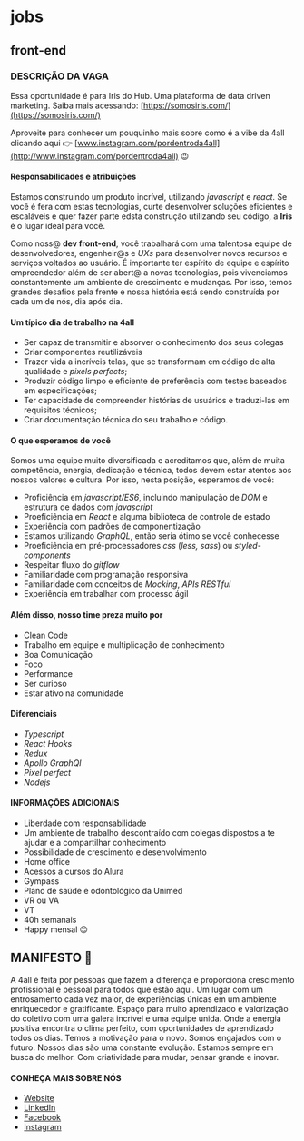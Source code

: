 # jobs

## front-end

### DESCRIÇÃO DA VAGA

Essa oportunidade é para Iris do Hub. Uma plataforma de data driven marketing.
Saiba mais acessando: [https://somosiris.com/](https://somosiris.com/)

Aproveite para conhecer um pouquinho mais sobre como é a vibe da 4all clicando aqui 👉 [www.instagram.com/pordentroda4all](http://www.instagram.com/pordentroda4all) 😉

#### Responsabilidades e atribuições

Estamos construindo um produto incrível, utilizando _javascript_ e _react_. Se você é fera com estas tecnologias, curte desenvolver soluções eficientes e escaláveis e quer fazer parte edsta construção utilizando seu código, a **Iris** é o lugar ideal para você.

Como noss@ **dev front-end**, você trabalhará com uma talentosa equipe de desenvolvedores, engenheir@s e _UXs_ para desenvolver novos recursos e serviços voltados ao usuário.
É importante ter espírito de equipe e espírito empreendedor além de ser abert@ a novas tecnologias, pois vivenciamos constantemente um ambiente de crescimento e mudanças. Por isso, temos grandes desafios pela frente e nossa história está sendo construída por cada um de nós, dia após dia.

#### Um típico dia de trabalho na 4all

- Ser capaz de transmitir e absorver o conhecimento dos seus colegas
- Criar componentes reutilizáveis
- Trazer vida a incríveis telas, que se transformam em código de alta qualidade e _pixels perfects_;
- Produzir código limpo e eficiente de preferência com testes baseados em especificações;
- Ter capacidade de compreender histórias de usuários e traduzi-las em requisitos técnicos;
- Criar documentação técnica do seu trabalho e código.

#### O que esperamos de você

Somos uma equipe muito diversificada e acreditamos que, além de muita competência, energia, dedicação e técnica, todos devem estar atentos aos nossos valores e cultura. Por isso, nesta posição, esperamos de você:

- Proficiência em _javascript/ES6_, incluindo manipulação de _DOM_ e estrutura de dados com _javascript_
- Proeficiência em _React_ e alguma biblioteca de controle de estado
- Experiência com padrões de componentização
- Estamos utilizando _GraphQL_, então seria ótimo se você conhecesse
- Proeficiência em pré-processadores _css_ (_less, sass_) ou _styled-components_
- Respeitar fluxo do _gitflow_
- Familiaridade com programação responsiva
- Familiaridade com conceitos de _Mocking_, _APIs RESTful_
- Experiência em trabalhar com processo ágil

#### Além disso, nosso time preza muito por

- Clean Code
- Trabalho em equipe e multiplicação de conhecimento
- Boa Comunicação
- Foco
- Performance
- Ser curioso
- Estar ativo na comunidade

#### Diferenciais

- _Typescript_
- _React Hooks_
- _Redux_
- _Apollo GraphQl_
- _Pixel perfect_
- _Nodejs_

#### INFORMAÇÕES ADICIONAIS

- Liberdade com responsabilidade
- Um ambiente de trabalho descontraído com colegas dispostos a te ajudar e a compartilhar conhecimento
- Possibilidade de crescimento e desenvolvimento
- Home office
- Acessos a cursos do Alura
- Gympass
- Plano de saúde e odontológico da Unimed
- VR ou VA
- VT
- 40h semanais
- Happy mensal 😊

## MANIFESTO 🤗

A 4all é feita por pessoas que fazem a diferença e proporciona crescimento profissional e pessoal para todos que estão aqui.
Um lugar com um entrosamento cada vez maior, de experiências únicas em um ambiente enriquecedor e gratificante.
Espaço para muito aprendizado e valorização do coletivo com uma galera incrível e uma equipe unida.
Onde a energia positiva encontra o clima perfeito, com oportunidades de aprendizado todos os dias.
Temos a motivação para o novo.
Somos engajados com o futuro.
Nossos dias são uma constante evolução.
Estamos sempre em busca do melhor.
Com criatividade para mudar, pensar grande e inovar.

#### CONHEÇA MAIS SOBRE NÓS

- [Website](http://www.4all.com/)
- [LinkedIn](http://www.linkedin.com/company/4all/)
- [Facebook](https://www.facebook.com/4all/)
- [Instagram](https://www.instagram.com/pordentroda4all/)
